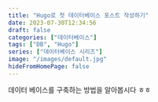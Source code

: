 ```yaml
---
title: "Hugo로 첫 데이터베이스 포스트 작성하기"
date: 2023-07-30T12:34:56
draft: false
categories: ["데이터베이스"]
tags: ["DB", "Hugo"]
series: ["데이터베이스 시리즈"]
image: "/images/default.jpg"
hideFromHomePage: false
---
```

데이터 베이스를 구축하는 방법을 알아봅시다 ㅎㅎ 
